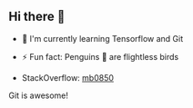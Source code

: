 ## Hi there 👋

<!--
**themayukhbasu/themayukhbasu** is a ✨ _special_ ✨ repository because its `README.md` (this file) appears on your GitHub profile.

Here are some ideas to get you started:

- 🔭 I’m currently working on ...
- 🌱 I’m currently learning ...
- 👯 I’m looking to collaborate on ...
- 🤔 I’m looking for help with ...
- 💬 Ask me about ...
- 📫 How to reach me: ...
- 😄 Pronouns: ...
- ⚡ Fun fact: ...
-->

- 🌱 I'm currently learning Tensorflow and Git
- ⚡ Fun fact: Penguins :penguin: are flightless birds

- StackOverflow: [mb0850](https://stackoverflow.com/users/3577783/mb0850)
<!-- 
	Branch: readme-edit
-->
Git is awesome!
